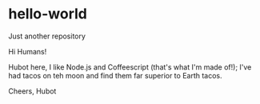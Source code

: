 # hello-world
Just another repository

Hi Humans!

Hubot here, I like Node.js and Coffeescript (that's what I'm made of!);
I've had tacos on teh moon and find them far superior to Earth tacos.

Cheers,
Hubot
